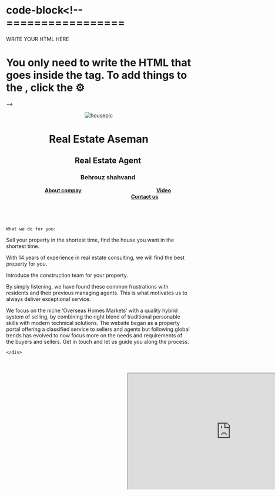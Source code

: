 # code-block<!-- =================
  WRITE YOUR HTML HERE

You only need to write the HTML that goes inside the <body> tag. To add things to the <head>, click the ⚙️ 
   ===================
-->

<!--- All the tests are red! You have to make them green. 

Q How do you make the tests pass?
A Meet the requirements!

Make the first test pass by adding a <header> </header>-->

<!DOCTYPE html>
<HTML LANG="EN">
<head>
   <title>Title of the ducument</title>
  </head> 
<header>
  <img
       src="https://i.ibb.co/NCbRSD6/IMG-20220519-100304-629.jpg" alt="housepic" >
  
  <h1 class="c-site-header">
    Real Estate Aseman
  </h1>
  <h2 style="margin-left: 50px">
   Real Estate Agent
  </h2>
<h3 style="margin-left: 50px">
   Behrouz shahvand
  </h3>
  
  
  <nav aria-label="Main Site Links." class="nav">
    <a style="margin-left: 50px;" href="#About-me"><b>About compay</b></a>
    <a style="margin-left: 200px;" href="#Video"><b>Video</b></a>
    <a style="margin-left: 250px;" href="#footer"><b>Contact us</b></a>
  </nav>
  <br>
  
</header>
  
 
<main>
  <div id="About-me" class="About-company">
    
    
    What we do for you:
  </div>
  <div class="cotainer"></div>
  
  <div class="box2">
  
  <p>
  Sell   your property in the shortest time, find the house you want in the shortest time.

 </p>
  <p> With 14 years of experience in real estate consulting, we will find the best property for you.</p>
  <p> Introduce the construction team for your property.</p>
    <p>By simply listening, we have found these common frustrations with residents and their previous managing agents. This is what motivates us to always deliver exceptional service.</p>
  <p>We focus on the niche ‘Overseas Homes Markets’ with a quality hybrid system of selling, by combining the right blend of traditional personable skills with modern technical solutions. The website began as a property portal offering a classified service to sellers and agents but following global trends has evolved to now focus more on the needs and requirements of the buyers and sellers. Get in touch and let us guide you along the process.</p>
    
    </div>    
<br>
  <br>
  <div class="Video" id="Video">
    <iframe style="margin-left: 330px" width="560" height="315" src="https://www.youtube.com/embed/mWNuVQQtitA">
      
    </iframe>
  </div>
</main>

<footer id="footer" class="c-site-footer">
  <b>Behroz.shahvandi@gmail.com</b><br><br>
    <b> 00447474017024</b>
</footer>

<!-- Your test console.
Don't delete!-->
<aside id="tests" aria-label="Test Readout." aria-live="polite" style="overflow:auto">
</aside>
  
  
  

  
    




























<!-- Your test console.
Don't delete!-->
<aside id="tests" aria-label="Test Readout." aria-live="polite" style="overflow:auto">
</aside>





























<!-- Your test console.
Don't delete!-->
<aside id="tests" aria-label="Test Readout." aria-live="polite" style="overflow:auto">
</aside>
















<!-- Your test console.
Don't delete!-->
<aside id="tests" aria-label="Test Readout." aria-live="polite" style="overflow:auto">
</aside>
